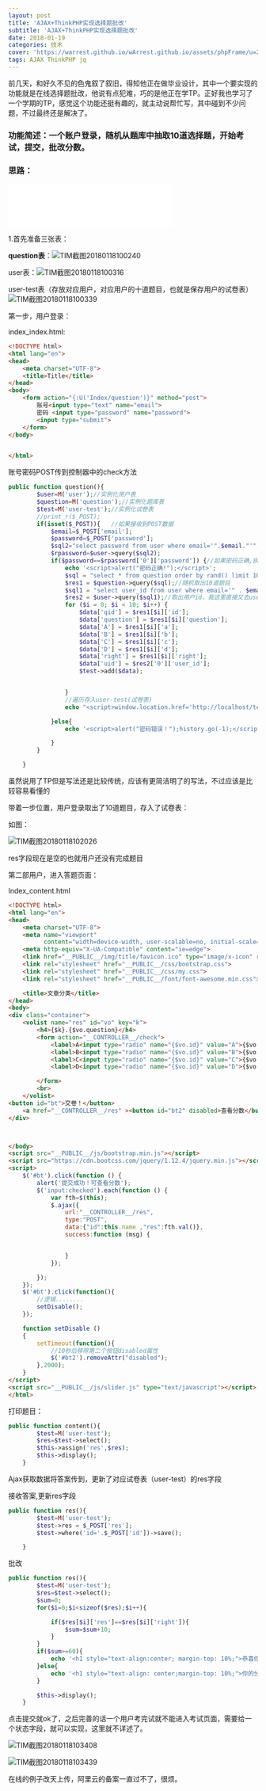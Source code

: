 ```yaml
---
layout: post
title: 'AJAX+ThinkPHP实现选择题批改'
subtitle: 'AJAX+ThinkPHP实现选择题批改'
date: 2018-01-19
categories: 技术
cover: 'https://warrest.github.io/wArrest.github.io/assets/phpFrame/u=228695038,594732975&fm=27&gp=0.jpg'
tags: AJAX ThinkPHP jq
---
```


前几天，和好久不见的色鬼叙了叙旧，得知他正在做毕业设计，其中一个要实现的功能就是在线选择题批改，他说有点犯难，巧的是他正在学TP。正好我也学习了一个学期的TP，感觉这个功能还挺有趣的，就主动说帮忙写，其中碰到不少问题，不过最终还是解决了。



### 功能简述：一个账户登录，随机从题库中抽取10道选择题，开始考试，提交，批改分数。

### 思路：

<html>
  <body>
    <div>
        <iframe frameborder="no" border="0" marginwidth="0" marginheight="0" width=330 height=86 src="//music.163.com/outchain/player?type=2&amp;id=481535492&amp;auto=1&amp;height=66"> </iframe>
      </div>
   </body>
</html>

1.首先准备三张表：

**question表**：![TIM截图20180118100240](\assets\img\testdemo\TIM截图20180118100240.png)

user表：![TIM截图20180118100316](\assets\img\testdemo\TIM截图20180118100316.png)

user-test表（存放对应用户，对应用户的十道题目，也就是保存用户的试卷表）![TIM截图20180118100339](\assets\img\testdemo\TIM截图20180118100339.png)

第一步，用户登录：

index_index.html:

```html
<!DOCTYPE html>
<html lang="en">
<head>
    <meta charset="UTF-8">
    <title>Title</title>
</head>
<body>
    <form action="{:U('Index/question')}" method="post">
        账号<input type="text" name="email">
        密码 <input type="password" name="password">
        <input type="submit">
    </form>
</body>


</html>
```

账号密码POST传到控制器中的check方法

```php
public function question(){
        $user=M('user');//实例化用户表
        $question=M('question');//实例化题库表
        $test=M('user-test');//实例化试卷表
        //print_r($_POST);
        if(isset($_POST)){   //如果接收到POST数据
            $email=$_POST['email'];
            $password=$_POST['password'];
            $sql2="select password from user where email='".$email."'";
            $rpassword=$user->query($sql2);
            if($password==$rpassword['0']['password']) {//如果密码正确,执行以下操作
                echo '<script>alert("密码正确!");</script>';
                $sql = "select * from question order by rand() limit 10;";
                $res1 = $question->query($sql);//随机取出10道题目
                $sql1 = "select user_id from user where email='" . $email . "'";
                $res2 = $user->query($sql1);//取出用户id，我这里直接又去user表查了一次，实际项目中可以直接调用session，获取用户id
                for ($i = 0; $i < 10; $i++) {
                    $data['qid'] = $res1[$i]['id'];
                    $data['question'] = $res1[$i]['question'];
                    $data['A'] = $res1[$i]['a'];
                    $data['B'] = $res1[$i]['b'];
                    $data['C'] = $res1[$i]['c'];
                    $data['D'] = $res1[$i]['d'];
                    $data['right'] = $res1[$i]['right'];
                    $data['uid'] = $res2['0']['user_id'];
                    $test->add($data);


                }
                //遍历存入user-test(试卷表)
                echo "<script>window.location.href='http://localhost/test/index.php/home/index/content.html';</script>";//跳转到答题页面，这里也可以用TP的$this->redirect(）函数；

            }else{
                echo '<script>alert("密码错误！");history.go(-1);</script>';

            }
        }

    }
```

虽然说用了TP但是写法还是比较传统，应该有更简洁明了的写法，不过应该是比较容易看懂的

带着一步位置，用户登录取出了10道题目，存入了试卷表：

如图：

![TIM截图20180118102026](\assets\img\testdemo\TIM截图20180118102026.png)

res字段现在是空的也就用户还没有完成题目

第二部用户，进入答题页面：

Index_content.html

```html
<!DOCTYPE html>
<html lang="en">
<head>
    <meta charset="UTF-8">
    <meta name="viewport"
          content="width=device-width, user-scalable=no, initial-scale=1.0, maximum-scale=1.0, minimum-scale=1.0">
    <meta http-equiv="X-UA-Compatible" content="ie=edge">
    <link href="__PUBLIC__/img/title/favicon.ico" type="image/x-icon" rel="shortcut icon" />
    <link rel="stylesheet" href="__PUBLIC__/css/bootstrap.css">
    <link rel="stylesheet" href="__PUBLIC__/css/my.css">
    <link rel="stylesheet" href="__PUBLIC__/font/font-awesome.min.css">

    <title>文章分类</title>
</head>
<body>
<div class="container">
    <volist name="res" id="vo" key="k">
        <h4>{$k}.{$vo.question}</h4>
        <form action="__CONTROLLER__/check">
            <label>A<input type="radio" name="{$vo.id}" value="A">{$vo.a}</label>&nbsp&nbsp&nbsp <br>
            <label>B<input type="radio" name="{$vo.id}" value="B">{$vo.b}</label>&nbsp&nbsp&nbsp <br>
            <label>C<input type="radio" name="{$vo.id}" value="C">{$vo.c}</label>&nbsp&nbsp&nbsp <br>
            <label>D<input type="radio" name="{$vo.id}" value="D">{$vo.d}</label>&nbsp&nbsp&nbsp <br>

        </form>
        <br>
    </volist>
<button id="bt">交卷！</button>
    <a href="__CONTROLLER__/res" ><button id="bt2" disabled>查看分数</button></a>
</div>



</body>
<script src="__PUBLIC__/js/bootstrap.min.js"></script>
<script src="https://cdn.bootcss.com/jquery/1.12.4/jquery.min.js"></script>
<script>
    $('#bt').click(function () {
        alert('提交成功！可查看分数');
        $('input:checked').each(function () {
            var fth=$(this);
            $.ajax({
                url:"__CONTROLLER__/res",
                type:"POST",
                data:{"id":this.name ,"res":fth.val()},
                success:function (msg) {


                }
            });

        });
    });
    $('#bt').click(function(){
        //逻辑........
        setDisable();
    });

    function setDisable ()
    {
        setTimeout(function(){
            //10秒后移除第二个按钮disabled属性
            $('#bt2').removeAttr("disabled");
        },2000);
    }
</script>
<script src="__PUBLIC__/js/slider.js" type="text/javascript"></script>
</html>
```

打印题目：

```php
public function content(){
        $test=M('user-test');
        $res=$test->select();
        $this->assign('res',$res);
        $this->display();
    }
```

Ajax获取数据将答案传到，更新了对应试卷表（user-test）的res字段

接收答案,更新res字段

```php
public function res(){
        $test=M('user-test');
        $test->res = $_POST['res'];
        $test->where('id='.$_POST['id'])->save();

    }
```

批改

```php
public function res(){
        $test=M('user-test');
        $res=$test->select();
        $sum=0;
        for($i=0;$i<sizeof($res);$i++){

            if($res[$i]['res']==$res[$i]['right']){
                $sum=$sum+10;
            }
        }
        if($sum>=60){
            echo '<h1 style="text-align:center; margin-top: 10%;">恭喜你及格了！你的分数为：'.$sum.'分</h1>';
        }else{
            echo '<h1 style="text-align: center;margin-top: 10%;">你的分数为:<font color="red">'.$sum.'</font>分再接再厉！</h1>';
        }

        $this->display();
    }
```

点击提交就ok了，之后完善的话一个用户考完试就不能进入考试页面，需要给一个状态字段，就可以实现，这里就不详述了。

![TIM截图20180118103408](\assets\img\testdemo\TIM截图20180118103408.png)

![TIM截图20180118103439](\assets\img\testdemo\TIM截图20180118103439.png)

在线的例子改天上传，阿里云的备案一直过不了，很烦。
